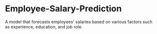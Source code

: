 # Employee-Salary-Prediction
A model that forecasts employees' salaries based on various factors such as experience, education, and job role.

